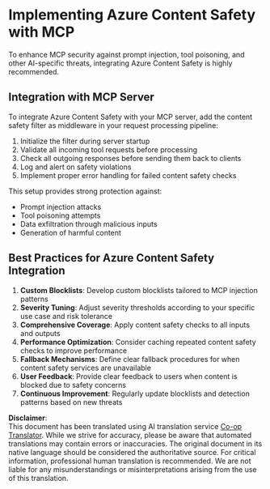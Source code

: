 <!--
CO_OP_TRANSLATOR_METADATA:
{
  "original_hash": "1b6c746d9e190deba4d8765267ffb94e",
  "translation_date": "2025-07-17T13:50:49+00:00",
  "source_file": "02-Security/azure-content-safety-implementation.md",
  "language_code": "en"
}
-->
# Implementing Azure Content Safety with MCP

To enhance MCP security against prompt injection, tool poisoning, and other AI-specific threats, integrating Azure Content Safety is highly recommended.

## Integration with MCP Server

To integrate Azure Content Safety with your MCP server, add the content safety filter as middleware in your request processing pipeline:

1. Initialize the filter during server startup  
2. Validate all incoming tool requests before processing  
3. Check all outgoing responses before sending them back to clients  
4. Log and alert on safety violations  
5. Implement proper error handling for failed content safety checks  

This setup provides strong protection against:  
- Prompt injection attacks  
- Tool poisoning attempts  
- Data exfiltration through malicious inputs  
- Generation of harmful content  

## Best Practices for Azure Content Safety Integration

1. **Custom Blocklists**: Develop custom blocklists tailored to MCP injection patterns  
2. **Severity Tuning**: Adjust severity thresholds according to your specific use case and risk tolerance  
3. **Comprehensive Coverage**: Apply content safety checks to all inputs and outputs  
4. **Performance Optimization**: Consider caching repeated content safety checks to improve performance  
5. **Fallback Mechanisms**: Define clear fallback procedures for when content safety services are unavailable  
6. **User Feedback**: Provide clear feedback to users when content is blocked due to safety concerns  
7. **Continuous Improvement**: Regularly update blocklists and detection patterns based on new threats

**Disclaimer**:  
This document has been translated using AI translation service [Co-op Translator](https://github.com/Azure/co-op-translator). While we strive for accuracy, please be aware that automated translations may contain errors or inaccuracies. The original document in its native language should be considered the authoritative source. For critical information, professional human translation is recommended. We are not liable for any misunderstandings or misinterpretations arising from the use of this translation.